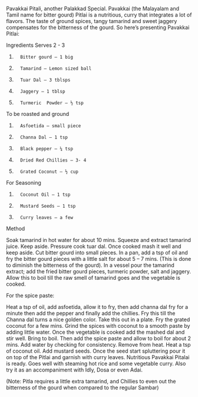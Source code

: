 Pavakkai Pitali, another Palakkad Special. Pavakkai (the Malayalam and Tamil name for bitter gourd) Pitlai is a nutritious, curry that integrates a lot of flavors. The taste of ground spices, tangy tamarind and sweet jaggery compensates for the bitterness of the gourd.   So here’s presenting Pavakkai Pitlai:



Ingredients
                                                                         Serves 2 - 3
1.       Bitter gourd – 1 big
2.       Tamarind – Lemon sized ball
3.       Tuar Dal – 3 tblsps
4.       Jaggery – 1 tblsp
5.       Turmeric  Powder – ½ tsp

To be roasted and ground

1.       Asfoetida – small piece
2.       Channa Dal – 1 tsp
3.       Black pepper – ¼ tsp
4.       Dried Red Chillies – 3- 4
5.       Grated Coconut – ½ cup

For Seasoning

1.       Coconut Oil – 1 tsp
2.       Mustard Seeds – 1 tsp
3.       Curry leaves – a few

Method

Soak tamarind in hot water for about 10 mins. Squeeze and extract tamarind juice. Keep aside.  Pressure cook tuar dal. Once cooked mash it well and keep aside. Cut bitter gourd into small pieces. In a pan, add a tsp of oil and fry the bitter gourd pieces with a little salt for about 5 – 7 mins. (This is done to diminish the bitterness of the gourd).  In a vessel pour the tamarind extract; add the fried bitter gourd pieces, turmeric powder, salt and jaggery. Allow this to boil till the raw smell of tamarind goes and the vegetable is cooked.

For the spice paste:

Heat a tsp of oil, add asfoetida, allow it to fry, then add channa dal fry for a minute then add the pepper and finally add the chillies. Fry this till the Channa dal turns a nice golden color. Take this out in a plate. Fry the grated coconut for a few mins. Grind the spices with coconut to a smooth paste by adding little water.
Once the vegetable is cooked add the mashed dal and stir well. Bring to boil. Then add the spice paste and allow to boil for about 2 mins. Add water by checking for consistency. Remove from heat.
Heat a tsp of coconut oil. Add mustard seeds. Once the seed start spluttering pour it on top of the Pitlai and garnish with curry leaves.
Nutritious Pavakkai Pitalai is ready. Goes well with steaming hot rice and some vegetable curry. Also try it as an accompaniment with Idly, Dosa or even Adai.




(Note: Pitla requires a little extra tamarind, and Chillies to even out the bitterness of the gourd when compared to the regular Sambar)